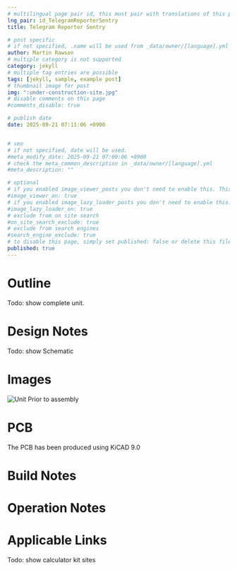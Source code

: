 ```yaml
---
# multilingual page pair id, this must pair with translations of this page. (This name must be unique)
lng_pair: id_TelegramReporterSentry
title: Telegram Reporter Sentry

# post specific
# if not specified, .name will be used from _data/owner/[language].yml
author: Martin Rawson
# multiple category is not supported
category: jekyll
# multiple tag entries are possible
tags: [jekyll, sample, example post]
# thumbnail image for post
img: ":under-construction-site.jpg"
# disable comments on this page
#comments_disable: true

# publish date
date: 2025-09-21 07:11:06 +0900


# seo
# if not specified, date will be used.
#meta_modify_date: 2025-09-21 07:00:06 +0900
# check the meta_common_description in _data/owner/[language].yml
#meta_description: ""

# optional
# if you enabled image_viewer_posts you don't need to enable this. This is only if image_viewer_posts = false
#image_viewer_on: true
# if you enabled image_lazy_loader_posts you don't need to enable this. This is only if image_lazy_loader_posts = false
#image_lazy_loader_on: true
# exclude from on site search
#on_site_search_exclude: true
# exclude from search engines
#search_engine_exclude: true
# to disable this page, simply set published: false or delete this file
published: true
---
```


<!-- outline-start -->

# Outline


Todo: show  complete unit.

# Design Notes


Todo: show Schematic

# Images

![Unit Prior to assembly](:433MHzTesterBuild1.jpg)

# PCB

The PCB has been produced using KiCAD 9.0

# Build Notes


# Operation Notes


# Applicable Links

Todo: show calculator kit sites
